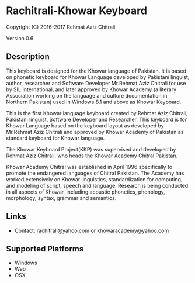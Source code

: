 Rachitrali-Khowar Keyboard
==========================

Copyright (C) 2016-2017 Rehmat Aziz Chitrali

Version 0.6

Description
-----------

This keyboard is designed for the Khowar language of Pakistan. It is based on phonetic keyboard for Khowar Language
developed by Pakistani linguist, author, researcher and Software Developer Mr.Rehmat Aziz Chitrali for
use by SIL International, and later approved by Khowar Academy (a literary Association working on the
language and culture documentation in Northern Pakistan) used in Windows 8.1 and above as Khowar Keyboard.

This is the first Khowar language keyboard created by Rehmat Aziz Chitrali, Pakistani linguist,
Software Developer and Researcher. This keyboard is for Khowar Language based on the keyboard layout
as developed by Mr.Rehmat Aziz Chitrali and approved by Khowar Academy of Pakistan as standard keyboard
for Khowar language.

The Khowar Keyboard Project(KKP) was supervised and developed by Rehmat Aziz Chitrali, who heads the
Khowar Academy Chitral Pakistan.

Khowar Academy Chitral was established in April 1996 specifically to promote the endangered languages
of Chitral Pakistan. The Academy has worked extensively on Khowar linguistics, standardization for
computing, and modeling of script, speech and language. Research is being conducted in all aspects of
Khowar, including acoustic phonetics, phonology, morphology, syntax, grammar and semantics.

Links
-----

 * Contact: <rachitrali@yahoo.com> or <khowaracademy@yahoo.com>

Supported Platforms
-------------------
 * Windows
 * Web
 * OSX
